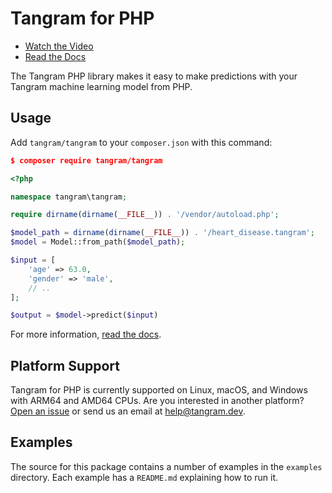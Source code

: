 # Tangram for PHP

- [Watch the Video](https://www.tangram.dev)
- [Read the Docs](https://www.tangram.dev/docs)

The Tangram PHP library makes it easy to make predictions with your Tangram machine learning model from PHP.

## Usage

Add `tangram/tangram` to your `composer.json` with this command:

```json
$ composer require tangram/tangram
```

```php
<?php

namespace tangram\tangram;

require dirname(dirname(__FILE__)) . '/vendor/autoload.php';

$model_path = dirname(dirname(__FILE__)) . '/heart_disease.tangram';
$model = Model::from_path($model_path);

$input = [
    'age' => 63.0,
    'gender' => 'male',
    // ..
];

$output = $model->predict($input)
```

For more information, [read the docs](https://www.tangram.dev/docs).

## Platform Support

Tangram for PHP is currently supported on Linux, macOS, and Windows with ARM64 and AMD64 CPUs. Are you interested in another platform? [Open an issue](https://github.com/tangramdotdev/tangram/issues/new) or send us an email at [help@tangram.dev](mailto:help@tangram.dev).

## Examples

The source for this package contains a number of examples in the `examples` directory. Each example has a `README.md` explaining how to run it.
